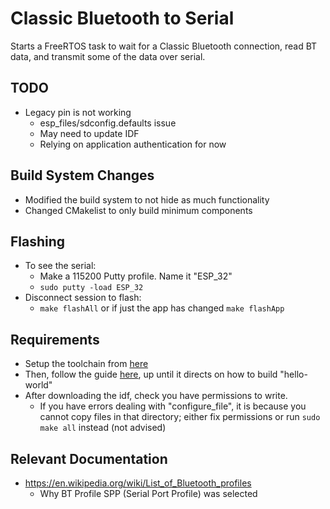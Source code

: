 # Classic Bluetooth to Serial
Starts a FreeRTOS task to wait for a Classic Bluetooth connection, read BT data,
and transmit some of the data over serial.

## TODO
* Legacy pin is not working 
    * esp_files/sdconfig.defaults issue
    * May need to update IDF
    * Relying on application authentication for now

## Build System Changes
* Modified the build system to not hide as much functionality
* Changed CMakelist to only build minimum components

## Flashing
* To see the serial:
    * Make a 115200 Putty profile. Name it "ESP_32"
    * `sudo putty -load ESP_32`
* Disconnect session to flash:
    * `make flashAll` or if just the app has changed `make flashApp`

## Requirements
* Setup the toolchain from [here](https://docs.espressif.com/projects/esp-idf/en/latest/get-started/linux-setup.html)
* Then, follow the guide [here](https://docs.espressif.com/projects/esp-idf/en/latest/get-started/), up until it directs on how to build "hello-world"
* After downloading the idf, check you have permissions to write.
    * If you have errors dealing with "configure_file", it is because you cannot
    copy files in that directory; either fix permissions or run `sudo make all`
    instead (not advised)

## Relevant Documentation
* https://en.wikipedia.org/wiki/List_of_Bluetooth_profiles
    * Why BT Profile SPP (Serial Port Profile) was selected